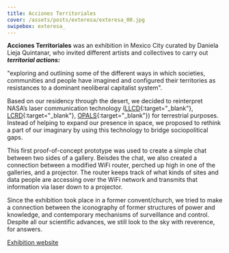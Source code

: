 ```yaml
---
title: Acciones Territoriales
cover: /assets/posts/exteresa/exteresa_00.jpg
swipebox: exteresa_
---
```

**Acciones Territoriales** was an exhibition in Mexico City curated by Daniela Lieja Quintanar, who invited different artists and collectives to carry out ***territorial actions:***

<div class="quotes">&quot;exploring and outlining some of the different ways in which societies, communities and people have imagined and configured their territories as resistances to a dominant neoliberal capitalist system&quot;.</div>

Based on our residency through the desert, we decided to reinterpret NASA’s laser communication technology ([LLCD](https://esc.gsfc.nasa.gov/node/159){:target="_blank"}, [LCRD](https://esc.gsfc.nasa.gov/node/233){:target="_blank"}, [OPALS](https://www.nasa.gov/mission_pages/station/research/news/opals_beams_video/){:target="_blank"}) for terrestrial purposes. Instead of helping to expand our presence in space, we proposed to rethink a part of our imaginary by using this technology to bridge sociopolitical gaps.

This first proof-of-concept prototype was used to create a simple chat between two sides of a gallery. Beisdes the chat, we also created a connection between a modified WiFi router, perched up high in one of the galleries, and a projector. The router keeps track of what kinds of sites and data people are accessing over the WiFi network and transmits that information via laser down to a projector.

Since the exhibition took place in a former convent/church, we tried to make a connection between the iconography of former structures of power and knowledge, and contemporary mechanisms of surveillance and control. Despite all our scientific advances, we still look to the sky with reverence, for answers.

[Exhibition website](http://accionesterritoriales.blogspot.com.br/)
